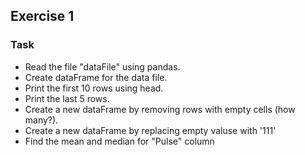 ## Exercise 1

### Task
- Read the file "dataFile" using pandas.
- Create dataFrame for the data file.
- Print the first 10 rows using head.
- Print the last 5 rows.
- Create a new dataFrame by removing rows with empty cells (how many?).
- Create a new dataFrame by replacing empty valuse with '111'
- Find the mean and median for "Pulse" column
